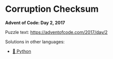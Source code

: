 # Corruption Checksum

**Advent of Code: Day 2, 2017**

Puzzle text: <https://adventofcode.com/2017/day/2>

Solutions in other languages:

- [🐍 Python](../../../../python/2017/02_corruption_checksum)
